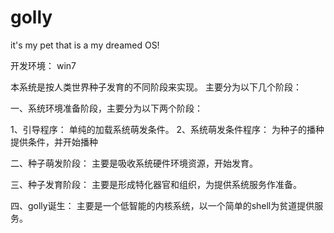 golly
=====

it's my pet that is a my dreamed OS!

开发环境：
win7 


本系统是按人类世界种子发育的不同阶段来实现。
主要分为以下几个阶段：

一、系统环境准备阶段，主要分为以下两个阶段：

1、引导程序：
    单纯的加载系统萌发条件。
2、系统萌发条件程序：
    为种子的播种提供条件，并开始播种

二、种子萌发阶段：
    主要是吸收系统硬件环境资源，开始发育。

三、种子发育阶段：
    主要是形成特化器官和组织，为提供系统服务作准备。

四、golly诞生：
    主要是一个低智能的内核系统，以一个简单的shell为贫道提供服务。
